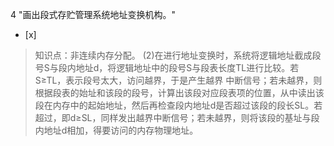 4
"画出段式存贮管理系统地址变换机构。"
- [x]  

> 知识点：非连续内存分配。
> (2)在进行地址变换时，系统将逻辑地址截成段号S与段内地址d，将逻辑地址中的段号S与段表长度TL进行比较。若 S≥TL，表示段号太大，访问越界，于是产生越界
> 中断信号；若未越界，则根据段表的始址和该段的段号，计算出该段对应段表项的位置，从中读出该段在内存中的起始地址，然后再检查段内地址d是否超过该段的段长SL。若
> 超过，即d≥SL，同样发出越界中断信号；若未越界，则将该段的基址与段内地址d相加，得要访问的内存物理地址。
